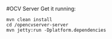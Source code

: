 #OCV Server
Get it running:
```
mvn clean install    
cd /opencvserver-server    
mvn jetty:run -Dplatform.dependencies
```